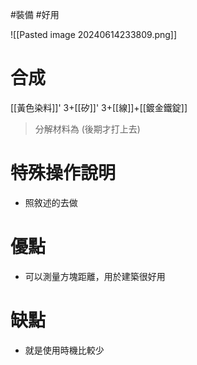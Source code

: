 #裝備 #好用 

![[Pasted image 20240614233809.png]]
# 合成
[[黃色染料]]' 3+[[矽]]' 3+[[線]]+[[鍍金鐵錠]]
> 分解材料為
	(後期才打上去)
# 特殊操作說明
- 照敘述的去做
# 優點
- 可以測量方塊距離，用於建築很好用
# 缺點
- 就是使用時機比較少